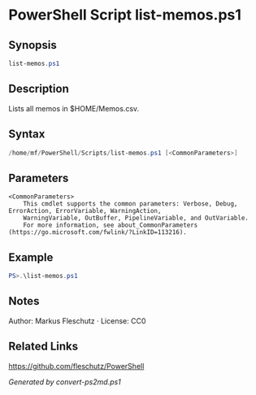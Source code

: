 # PowerShell Script list-memos.ps1

## Synopsis
```powershell
list-memos.ps1
```

## Description
Lists all memos in $HOME/Memos.csv.

## Syntax
```powershell
/home/mf/PowerShell/Scripts/list-memos.ps1 [<CommonParameters>]
```

## Parameters

```
<CommonParameters>
    This cmdlet supports the common parameters: Verbose, Debug, ErrorAction, ErrorVariable, WarningAction, 
    WarningVariable, OutBuffer, PipelineVariable, and OutVariable.
    For more information, see about_CommonParameters (https://go.microsoft.com/fwlink/?LinkID=113216).
```

## Example
```powershell
PS>.\list-memos.ps1
```


## Notes
Author: Markus Fleschutz · License: CC0

## Related Links
https://github.com/fleschutz/PowerShell

*Generated by convert-ps2md.ps1*
